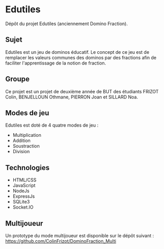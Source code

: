 # Edutiles

Dépôt du projet Edutiles (anciennement Domino Fraction).

## Sujet

Edutiles est un jeu de dominos éducatif.
Le concept de ce jeu est de remplacer les valeurs communes des dominos par des fractions afin de faciliter l'apprentissage de la notion de fraction.

## Groupe
Ce projet est un projet de deuxième année de BUT des étudiants FRIZOT Colin, BENJELLOUN Othmane, PIERRON Joan et SILLARD Noa.

## Modes de jeu

Edutiles est doté de 4 quatre modes de jeu :
- Multiplication
- Addition
- Soustraction
- Division

## Technologies

- HTML/CSS
- JavaScript
- NodeJs
- ExpressJs
- SQLite3
- Socket.IO

## Multijoueur

Un prototype du mode multijoueur est disponible sur le dépôt suivant : 
https://github.com/ColinFrizot/DominoFraction_Multi